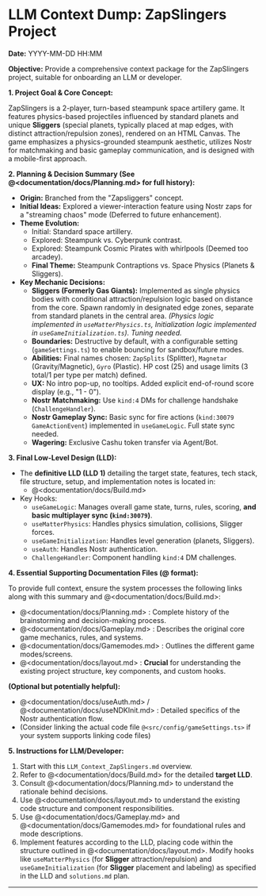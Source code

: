 # LLM Context Dump: ZapSlingers Project

**Date:** YYYY-MM-DD HH:MM

**Objective:** Provide a comprehensive context package for the ZapSlingers project, suitable for onboarding an LLM or developer.

**1. Project Goal & Core Concept:**

ZapSlingers is a 2-player, turn-based steampunk space artillery game. It features physics-based projectiles influenced by standard planets and unique **Sliggers** (special planets, typically placed at map edges, with distinct attraction/repulsion zones), rendered on an HTML Canvas. The game emphasizes a physics-grounded steampunk aesthetic, utilizes Nostr for matchmaking and basic gameplay communication, and is designed with a mobile-first approach.

**2. Planning & Decision Summary (See @<documentation/docs/Planning.md> for full history):**

*   **Origin:** Branched from the "Zapsliggers" concept.
*   **Initial Ideas:** Explored a viewer-interaction feature using Nostr zaps for a "streaming chaos" mode (Deferred to future enhancement).
*   **Theme Evolution:**
    *   Initial: Standard space artillery.
    *   Explored: Steampunk vs. Cyberpunk contrast.
    *   Explored: Steampunk Cosmic Pirates with whirlpools (Deemed too arcadey).
    *   **Final Theme:** Steampunk Contraptions vs. Space Physics (Planets & Sliggers).
*   **Key Mechanic Decisions:**
    *   **Sliggers (Formerly Gas Giants):** Implemented as single physics bodies with conditional attraction/repulsion logic based on distance from the core. Spawn randomly in designated edge zones, separate from standard planets in the central area. *(Physics logic implemented in `useMatterPhysics.ts`, Initialization logic implemented in `useGameInitialization.ts`). Tuning needed.*
    *   **Boundaries:** Destructive by default, with a configurable setting (`gameSettings.ts`) to enable bouncing for sandbox/future modes.
    *   **Abilities:** Final names chosen: `ZapSplits` (Splitter), `Magnetar` (Gravity/Magnetic), `Gyro` (Plastic). HP cost (25) and usage limits (3 total/1 per type per match) defined.
    *   **UX:** No intro pop-up, no tooltips. Added explicit end-of-round score display (e.g., "1 - 0").
    *   **Nostr Matchmaking:** Use `kind:4` DMs for challenge handshake (`ChallengeHandler`).
    *   **Nostr Gameplay Sync:** Basic sync for fire actions (`kind:30079` `GameActionEvent`) implemented in `useGameLogic`. Full state sync needed.
    *   **Wagering:** Exclusive Cashu token transfer via Agent/Bot.

**3. Final Low-Level Design (LLD):**

*   The **definitive LLD (LLD 1)** detailing the target state, features, tech stack, file structure, setup, and implementation notes is located in:
    *   @<documentation/docs/Build.md>
*   Key Hooks:
    *   `useGameLogic`: Manages overall game state, turns, rules, scoring, **and basic multiplayer sync (`kind:30079`)**.
    *   `useMatterPhysics`: Handles physics simulation, collisions, Sligger forces.
    *   `useGameInitialization`: Handles level generation (planets, Sliggers).
    *   `useAuth`: Handles Nostr authentication.
    *   `ChallengeHandler`: Component handling `kind:4` DM challenges.

**4. Essential Supporting Documentation Files (@<link> format):**

To provide full context, ensure the system processes the following links along with this summary and @<documentation/docs/Build.md>:

*   @<documentation/docs/Planning.md> : Complete history of the brainstorming and decision-making process.
*   @<documentation/docs/Gameplay.md> : Describes the original core game mechanics, rules, and systems.
*   @<documentation/docs/Gamemodes.md> : Outlines the different game modes/screens.
*   @<documentation/docs/layout.md> : **Crucial** for understanding the existing project structure, key components, and custom hooks.

**(Optional but potentially helpful):**

*   @<documentation/docs/useAuth.md> / @<documentation/docs/useNDKInit.md> : Detailed specifics of the Nostr authentication flow.
*   (Consider linking the actual code file `@<src/config/gameSettings.ts>` if your system supports linking code files)

**5. Instructions for LLM/Developer:**

1.  Start with this `LLM_Context_ZapSlingers.md` overview.
2.  Refer to @<documentation/docs/Build.md> for the detailed **target LLD**.
3.  Consult @<documentation/docs/Planning.md> to understand the rationale behind decisions.
4.  Use @<documentation/docs/layout.md> to understand the existing code structure and component responsibilities.
5.  Use @<documentation/docs/Gameplay.md> and @<documentation/docs/Gamemodes.md> for foundational rules and mode descriptions.
6.  Implement features according to the LLD, placing code within the structure outlined in @<documentation/docs/layout.md>. Modify hooks like `useMatterPhysics` (for **Sligger** attraction/repulsion) and `useGameInitialization` (for **Sligger** placement and labeling) as specified in the LLD and `solutions.md` plan.

--- 